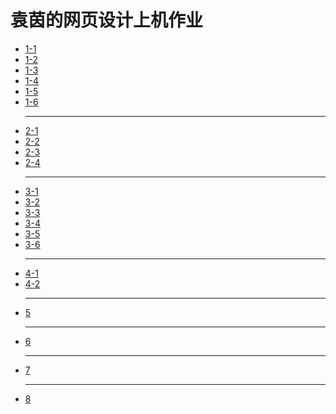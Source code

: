 <html>
<body>
	<h1>袁茵的网页设计上机作业</h1>
<ul>
	<li><a href="实验1/实验1-1.html">1-1</a></li>
	<li><a href="实验1/实验1-2/实验1-2.html">1-2</a></li>
	<li><a href="实验1/实验1-3.html">1-3</a></li>
    <li><a href="实验1/实验1-4.html">1-4</a></li>
	<li><a href="实验1/实验1-5.html">1-5</a></li>
	<li><a href="实验1/实验1-6/实验1-6.html">1-6</a></li>
	<hr>
	<li><a href="实验2/实验2-1.html">2-1</a></li>
	<li><a href="实验2/实验2-2.html">2-2</a></li>
	<li><a href="实验2/实验2-3/实验2-3.html">2-3</a></li>
	<li><a href="实验2/实验2-4.html">2-4</a></li>
	<hr>
	<li><a href="实验3/实验3-1.html">3-1</a></li>
	<li><a href="实验3/实验3-2/实验3-2.html">3-2</a></li>
	<li><a href="实验3/实验3-3/实验3-3.html">3-3</a></li>
	<li><a href="实验3/实验3-4.html">3-4</a></li>
	<li><a href="实验3/实验3-5.html">3-5</a></li>
	<li><a href="实验3/实验3-6/实验3-6.html">3-6</a></li>
	<hr>
	<li><a href="实验4/实验4-1/实验4-1.html">4-1</a></li>
	<li><a href="实验4/实验4-2/实验4-2.html">4-2</a></li>
	<hr>
	<li><a href="实验5/实验5.html">5</a></li>
	<hr>
	<li><a href="实验6/实验6.html">6</a></li>
	<hr>
	<li><a href="实验7/实验7.html">7</a></li>
	<hr>
	<li><a href="实验8/实验8.html">8</a></li>
	</ul>
</body>
</html>
